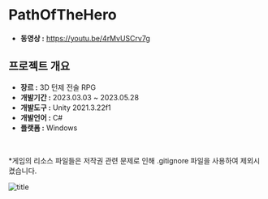 # PathOfTheHero

- **동영상 :** https://youtu.be/4rMvUSCrv7g </br>

## 프로젝트 개요

- **장르 :** 3D 턴제 전술 RPG </br>
- **개발기간 :** 2023.03.03 ~ 2023.05.28 </br>
- **개발도구 :** Unity 2021.3.22f1 </br>
- **개발언어 :** C# </br>
- **플랫폼 :** Windows </br>
</br>

*게임의 리소스 파일들은 저작권 관련 문제로 인해 .gitignore 파일을 사용하여 제외시켰습니다. </br>

![title](https://github.com/A6ly/PathOfTheHero/assets/32415358/e5644da5-2907-44b2-83ef-136d89252643)</br>
